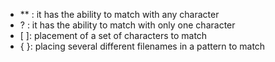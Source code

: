 

-  ** : it has the ability to match with any character
-  ? : it has the ability to match with only one character
-  [ ]: placement of a set of characters to match
-  { }: placing several different filenames in a pattern to match

  

  
